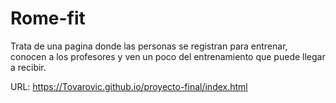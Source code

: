 # Rome-fit

Trata de una pagina donde las personas se registran para entrenar, conocen a los profesores y ven un poco del entrenamiento que puede llegar a recibir.

URL: https://Tovarovic.github.io/proyecto-final/index.html
